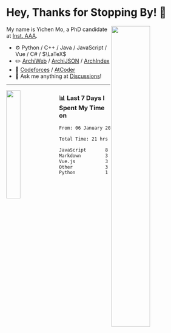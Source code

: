# Hey, Thanks for Stopping By! 🦭

<picture>
    <source media="(prefers-color-scheme: dark)" srcset="https://github-readme-stats.vercel.app/api?username=amomorning&show_icons=true&theme=noctis_minimus&hide=issues">
    <img align="right" width="45%" src="https://github-readme-stats.vercel.app/api?username=amomorning&show_icons=true&theme=graywhite&hide=issues">
</picture>


My name is Yichen Mo, a PhD candidate at [Inst. AAA](https://archialgo.com).

-   :gear: Python / C++ / Java / JavaScript / Vue / C# / $\LaTeX$ 
-   :pencil2: [ArchiWeb](https://web.archialgo.com) / [ArchiJSON](https://www.food4rhino.com/en/app/archijson) / [ArchIndex](https://index.archialgo.com/) 
-   :abacus: [Codeforces](https://codeforces.com/profile/LaPluma) / [AtCoder](https://atcoder.jp/users/amomorning)
-   :thought_balloon: Ask me anything at [Discussions](https://github.com/amomorning/amomorning/discussions/new)!


---

<picture>
    <source media="(prefers-color-scheme: dark)" srcset="https://github-readme-stats.vercel.app/api/top-langs/?username=amomorning&hide=Mathematica&theme=noctis_minimus">
    <img align="left" width="27%" src="https://github-readme-stats.vercel.app/api/top-langs/?username=amomorning&hide=Mathematica&theme=graywhite">
</picture>

  
### 📊 Last 7 Days I Spent My Time on

<!--START_SECTION:waka-->

```txt
From: 06 January 2024 - To: 13 January 2024

Total Time: 21 hrs 55 mins

JavaScript       8 hrs 47 mins   ██████████░░░░░░░░░░░░░░░   40.06 %
Markdown         3 hrs 34 mins   ████░░░░░░░░░░░░░░░░░░░░░   16.29 %
Vue.js           3 hrs 27 mins   ████░░░░░░░░░░░░░░░░░░░░░   15.77 %
Other            3 hrs 22 mins   ████░░░░░░░░░░░░░░░░░░░░░   15.40 %
Python           1 hr 32 mins    █▓░░░░░░░░░░░░░░░░░░░░░░░   07.03 %
```

<!--END_SECTION:waka-->　　
